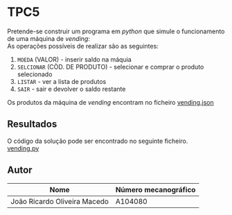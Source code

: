 # TPC5

Pretende-se construir um programa em *python* que simule o funcionamento de uma máquina de *vending*:  
As operações possíveis de realizar são as seguintes:
1. `MOEDA` (VALOR) - inserir saldo na máquia
2. `SELCIONAR` (CÒD. DE PRODUTO) - selecionar e comprar o produto selecionado
3. `LISTAR` - ver a lista de produtos
4. `SAIR` - sair e devolver o saldo restante

Os produtos da máquina de *vending* encontram no ficheiro [vending.json](https://github.com/joaoR21/PL2025/blob/main/TPC5/vending.json)

## Resultados
O código da solução pode ser encontrado no seguinte ficheiro.  
[vending.py](https://github.com/joaoR21/PL2025/blob/main/TPC5/vending.py)

## Autor

| Nome  | Número mecanográfico |  
|-------|----------------------|  
| João Ricardo Oliveira Macedo | A104080 |